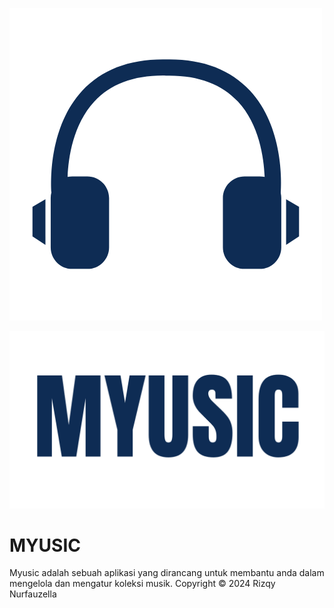 <p align="left"><img src="https://github.com/RizqyNurfauzella/Assessment2MOBPRO/blob/master/app/src/main/res/drawable-nodpi/logo.png"></p>
<p align="rightr"><img src="https://github.com/RizqyNurfauzella/Assessment2MOBPRO/blob/master/app/src/main/res/drawable-nodpi/text.png"></p>

# MYUSIC

Myusic adalah sebuah aplikasi yang dirancang untuk membantu anda dalam mengelola dan mengatur koleksi musik. 
Copyright © 2024 Rizqy Nurfauzella
